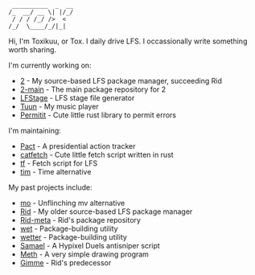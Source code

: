 ```
 __________  _  __
/_  __/ __ \| |/_/
 / / / /_/ />  <  
/_/  \____/_/|_|  
```
Hi, I'm Toxikuu, or Tox.
I daily drive LFS. I occassionally write something worth sharing.

I'm currently working on:
- [2](https://github.com/Toxikuu/2) - My source-based LFS package manager, succeeding Rid
- [2-main](https://github.com/Toxikuu/2-main) - The main package repository for 2
- [LFStage](https://github.com/Toxikuu/lfstage) - LFS stage file generator
- [Tuun](https://github.com/Toxikuu/tuun) - My music player
- [Permitit](https://github.com/Toxikuu/permitit) - Cute little rust library to permit errors

I'm maintaining:
- [Pact](https://github.com/Toxikuu/pact) - A presidential action tracker
- [catfetch](https://github.com/Toxikuu/catfetch) - Cute little fetch script written in rust
- [tf](https://github.com/Toxikuu/tf) - Fetch script for LFS
- [tim](https://github.com/Toxikuu/tim) - Time alternative

My past projects include:
- [mo](https://github.com/Toxikuu/mo) - Unflinching mv alternative
- [Rid](https://github.com/Toxikuu/rid) - My older source-based LFS package manager
- [Rid-meta](https://github.com/Toxikuu/rid-meta) - Rid's package repository
- [wet](https://github.com/Toxikuu/wet) - Package-building utility
- [wetter](https://github.com/Toxikuu/wetter) - Package-building utility
- [Samael](https://github.com/Toxikuu/samael) - A Hypixel Duels antisniper script
- [Meth](https://github.com/Toxikuu/meth) - A very simple drawing program
- [Gimme](https://github.com/Toxikuu/gimme) - Rid's predecessor
